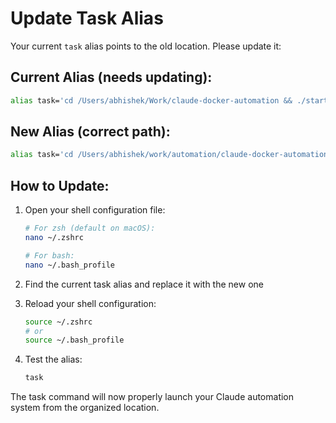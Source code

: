 # Update Task Alias

Your current `task` alias points to the old location. Please update it:

## Current Alias (needs updating):
```bash
alias task='cd /Users/abhishek/Work/claude-docker-automation && ./start-system.sh'
```

## New Alias (correct path):
```bash
alias task='cd /Users/abhishek/work/automation/claude-docker-automation && ./start-system.sh'
```

## How to Update:

1. Open your shell configuration file:
   ```bash
   # For zsh (default on macOS):
   nano ~/.zshrc
   
   # For bash:
   nano ~/.bash_profile
   ```

2. Find the current task alias and replace it with the new one

3. Reload your shell configuration:
   ```bash
   source ~/.zshrc
   # or
   source ~/.bash_profile
   ```

4. Test the alias:
   ```bash
   task
   ```

The task command will now properly launch your Claude automation system from the organized location.